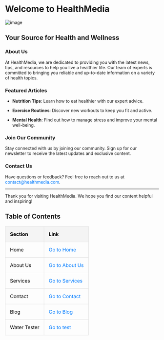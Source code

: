 # Welcome to HealthMedia


<img src="{{site.baseurl}}/images/mm.webp" alt="image">



## Your Source for Health and Wellness 

### About Us

At HealthMedia, we are dedicated to providing you with the latest news, tips, and resources to help you live a healthier life. Our team of experts is committed to bringing you reliable and up-to-date information on a variety of health topics.

### Featured Articles

- **Nutrition Tips**: Learn how to eat healthier with our expert advice.

- **Exercise Routines**: Discover new workouts to keep you fit and active.


- **Mental Health**: Find out how to manage stress and improve your mental well-being.

### Join Our Community

Stay connected with us by joining our community. Sign up for our newsletter to receive the latest updates and exclusive content.

### Contact Us
Have questions or feedback? Feel free to reach out to us at [contact@healthmedia.com](mailto:contact@healthmedia.com).

---

Thank you for visiting HealthMedia. We hope you find our content helpful and inspiring!



<html lang="en">
<head>
    <meta charset="UTF-8">
    <meta name="viewport" content="width=device-width, initial-scale=1.0">
    <title>Table of Contents</title>
    <style>
        table {
            width: 80%;
            border-collapse: collapse;
            margin: 20px 0;
        }
        th, td {
            border: 1px solid #ddd;
            padding: 15px;
            text-align: left;
            color: black;
        }
        th {
            background-color: #f4f4f4;
        }
        a {
            text-decoration: none;
            color: #007BFF;
        }
        a:hover {
            text-decoration: underline;
        }
    </style>
</head>
<body>
    <h2>Table of Contents</h2>
    <table>
        <tr>
            <th>Section</th>
            <th>Link</th>
        </tr>
        <tr>
            <td>Home</td>
            <td><a href="index.html">Go to Home</a></td>
        </tr>
        <tr>
            <td>About Us</td>
            <td><a href="about.html">Go to About Us</a></td>
        </tr>
        <tr>
            <td>Services</td>
            <td><a href="services.html">Go to Services</a></td>
        </tr>
        <tr>
            <td>Contact</td>
            <td><a href="contact.html">Go to Contact</a></td>
        </tr>
        <tr>
            <td>Blog</td>
            <td><a href="blog.html">Go to Blog</a></td>
        </tr>
        <tr>
            <td>Water Tester</td>
            <td><a href="waterintake.html">Go to test</a></td>
        </tr>
    </table>
</body>
</html>
